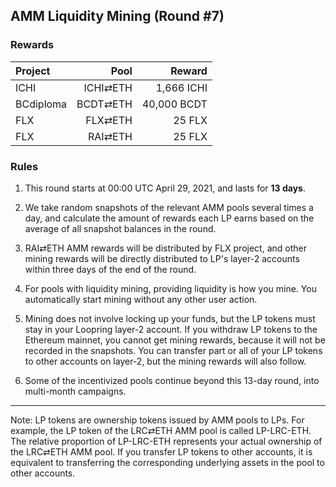 ## AMM Liquidity Mining (Round #7)


### Rewards


| **Project** | **Pool** | **Reward** |
| :--- | ---: | ---: |
ICHI | ICHI⇄ETH | 1,666 ICHI |
BCdiploma | BCDT⇄ETH | 40,000 BCDT |
FLX | FLX⇄ETH | 25 FLX |
FLX | RAI⇄ETH | 25 FLX |

### Rules

1) This round starts at 00:00 UTC April 29, 2021, and lasts for **13 days**.

2) We take random snapshots of the relevant AMM pools several times a day, and calculate the amount of rewards each LP earns based on the average of all snapshot balances in the round.

3) RAI⇄ETH AMM rewards will be distributed by FLX project, and other mining rewards will be directly distributed to LP's layer-2 accounts within three days of the end of the round.

4) For pools with liquidity mining, providing liquidity is how you mine. You automatically start mining without any other user action.

5) Mining does not involve locking up your funds, but the LP tokens must stay in your Loopring layer-2 account. If you withdraw LP tokens to the Ethereum mainnet, you cannot get mining rewards, because it will not be recorded in the snapshots. You can transfer part or all of your LP tokens to other accounts on layer-2, but the mining rewards will also follow.

6) Some of the incentivized pools continue beyond this 13-day round, into multi-month campaigns.


---

Note: LP tokens are ownership tokens issued by AMM pools to LPs. For example, the LP token of the LRC⇄ETH AMM pool is called LP-LRC-ETH. The relative proportion of LP-LRC-ETH represents your actual ownership of the LRC⇄ETH AMM pool. If you transfer LP tokens to other accounts, it is equivalent to transferring the corresponding underlying assets in the pool to other accounts.

